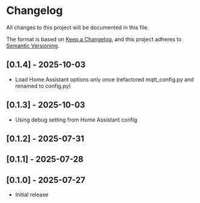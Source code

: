 <!-- https://developers.home-assistant.io/docs/add-ons/presentation#keeping-a-changelog -->
# Changelog

All changes to this project will be documented in this file.

The format is based on [Keep a Changelog](https://keepachangelog.com/en/1.0.0/),
and this project adheres to [Semantic Versioning](https://semver.org/spec/v2.0.0.html).

## [0.1.4] - 2025-10-03
- Load Home Assistant options only once (refactored mqtt_config.py and renamed to config.py)

## [0.1.3] - 2025-10-03
- Using debug setting from Home Assistant config

## [0.1.2] - 2025-07-31

## [0.1.1] - 2025-07-28

## [0.1.0] - 2025-07-27
- Initial release

